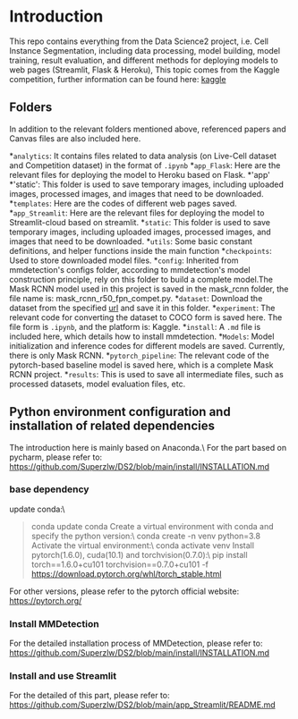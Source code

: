 # Introduction
This repo contains everything from the Data Science2 project, i.e. Cell Instance Segmentation, including data processing, model building, model training, result evaluation, and different methods for deploying models to web pages (Streamlit, Flask & Heroku), This topic comes from the Kaggle competition, further information can be found here: [kaggle](https://www.kaggle.com/c/sartorius-cell-instance-segmentation)

## Folders
In addition to the relevant folders mentioned above, referenced papers and Canvas files are also included here.

*`analytics`: It contains files related to data analysis (on Live-Cell dataset and Competition dataset) in the format of `.ipynb`
*`app_Flask`: Here are the relevant files for deploying the model to Heroku based on Flask.
	*'app'
		*'static': This folder is used to save temporary images, including uploaded images, processed images, and images that need to be downloaded.
		*`templates`: Here are the codes of different web pages saved.
*`app_Streamlit`: Here are the relevant files for deploying the model to Streamlit-cloud based on streamlit.
	*`static`: This folder is used to save temporary images, including uploaded images, processed images, and images that need to be downloaded.
	*`utils`: Some basic constant definitions, and helper functions inside the main function
*`checkpoints`: Used to store downloaded model files.
*`config`: Inherited from mmdetection's configs folder, according to mmdetection's model construction principle, rely on this folder to build a complete model.The Mask RCNN model used in this project is saved in the mask_rcnn folder, the file name is: mask_rcnn_r50_fpn_compet.py.
*`dataset`: Download the dataset from the specified [url](https://www.kaggle.com/c/sartorius-cell-instance-segmentation/data) and save it in this folder.
*`experiment`: The relevant code for converting the dataset to COCO form is saved here. The file form is `.ipynb`, and the platform is: Kaggle.
*`install`: A `.md` file is included here, which details how to install mmdetection.
*`Models`: Model initialization and inference codes for different models are saved. Currently, there is only Mask RCNN.
*`pytorch_pipeline`: The relevant code of the pytorch-based baseline model is saved here, which is a complete Mask RCNN project.
*`results`: This is used to save all intermediate files, such as processed datasets, model evaluation files, etc.

## Python environment configuration and installation of related dependencies
The introduction here is mainly based on Anaconda.\\
For the part based on pycharm, please refer to: https://github.com/Superzlw/DS2/blob/main/install/INSTALLATION.md

### base dependency
update conda:\\
> conda update conda
Create a virtual environment with conda and specify the python version:\\
> conda create -n venv python=3.8
Activate the virtual environment:\\
> conda activate venv
Install pytorch(1.6.0), cuda(10.1) and torchvision(0.7.0):\\
> pip install torch==1.6.0+cu101 torchvision==0.7.0+cu101 -f https://download.pytorch.org/whl/torch_stable.html 

For other versions, please refer to the pytorch official website: https://pytorch.org/

### Install MMDetection
For the detailed installation process of MMDetection, please refer to: https://github.com/Superzlw/DS2/blob/main/install/INSTALLATION.md
### Install and use Streamlit
For the detailed of this part, please refer to:
https://github.com/Superzlw/DS2/blob/main/app_Streamlit/README.md